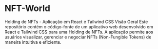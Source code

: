 # NFT-World
Holding de NFTs - Aplicação em React e Tailwind CSS Visão Geral Este repositório contém o código-fonte de um aplicativo web desenvolvido em React e Tailwind CSS para uma Holding de NFTs. A aplicação permite aos usuários visualizar, gerenciar e negociar NFTs (Non-Fungible Tokens) de maneira intuitiva e eficiente.
